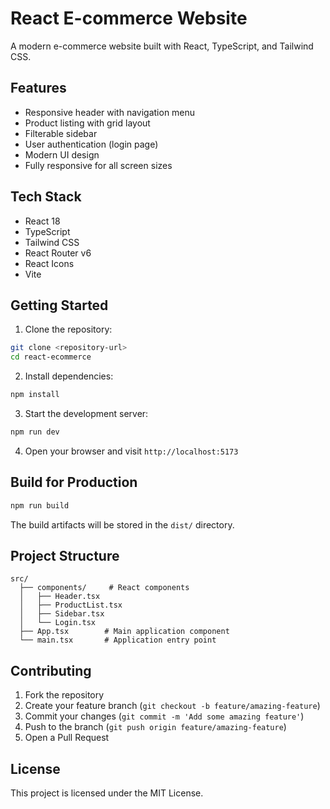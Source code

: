 # React E-commerce Website

A modern e-commerce website built with React, TypeScript, and Tailwind CSS.

## Features

- Responsive header with navigation menu
- Product listing with grid layout
- Filterable sidebar
- User authentication (login page)
- Modern UI design
- Fully responsive for all screen sizes

## Tech Stack

- React 18
- TypeScript
- Tailwind CSS
- React Router v6
- React Icons
- Vite

## Getting Started

1. Clone the repository:

```bash
git clone <repository-url>
cd react-ecommerce
```

2. Install dependencies:

```bash
npm install
```

3. Start the development server:

```bash
npm run dev
```

4. Open your browser and visit `http://localhost:5173`

## Build for Production

```bash
npm run build
```

The build artifacts will be stored in the `dist/` directory.

## Project Structure

```
src/
  ├── components/     # React components
  │   ├── Header.tsx
  │   ├── ProductList.tsx
  │   ├── Sidebar.tsx
  │   └── Login.tsx
  ├── App.tsx        # Main application component
  └── main.tsx       # Application entry point
```

## Contributing

1. Fork the repository
2. Create your feature branch (`git checkout -b feature/amazing-feature`)
3. Commit your changes (`git commit -m 'Add some amazing feature'`)
4. Push to the branch (`git push origin feature/amazing-feature`)
5. Open a Pull Request

## License

This project is licensed under the MIT License.
